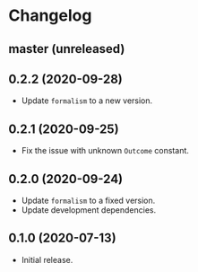 # Changelog

## master (unreleased)

## 0.2.2 (2020-09-28)

*   Update `formalism` to a new version.

## 0.2.1 (2020-09-25)

*   Fix the issue with unknown `Outcome` constant.

## 0.2.0 (2020-09-24)

*   Update `formalism` to a fixed version.
*   Update development dependencies.

## 0.1.0 (2020-07-13)

*   Initial release.
